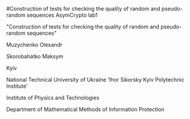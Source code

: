 #Construction of tests for checking the quality of random and pseudo-random sequences
AsymCrypto lab1 

"Construction of tests for checking the quality of random and pseudo-random sequences"

Muzychenko Olexandr

Skorobahatko Maksym

Kyiv

National Technical University of Ukraine 'Ihor Sikorsky Kyiv Polytechnic Institute'

Institute of Physics and Technologies

Department of Mathematical Methods of Information Protection

